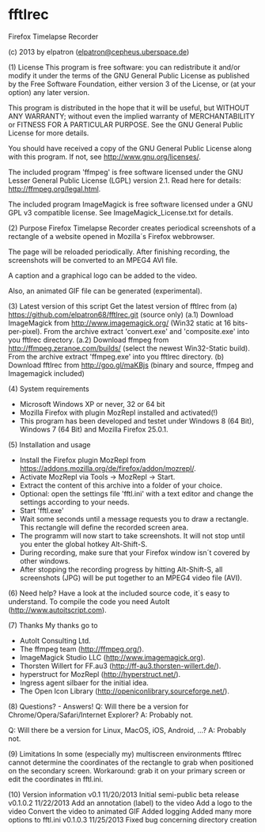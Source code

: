 ﻿fftlrec
=======

Firefox Timelapse Recorder

(c) 2013 by elpatron (elpatron@cepheus.uberspace.de)


(1) License
This program is free software: you can redistribute it and/or modify
it under the terms of the GNU General Public License as published by
the Free Software Foundation, either version 3 of the License, or
(at your option) any later version.

This program is distributed in the hope that it will be useful,
but WITHOUT ANY WARRANTY; without even the implied warranty of
MERCHANTABILITY or FITNESS FOR A PARTICULAR PURPOSE.  See the
GNU General Public License for more details.

You should have received a copy of the GNU General Public License
along with this program.  If not, see <http://www.gnu.org/licenses/>.

The included program 'ffmpeg' is free software licensed under the
GNU Lesser General Public License (LGPL) version 2.1. Read here
for details: http://ffmpeg.org/legal.html.

The included program ImageMagick is free software licensed under a
GNU GPL v3 compatible license. See ImageMagick_License.txt for details.

(2) Purpose
Firefox Timelapse Recorder creates periodical screenshots of a
rectangle of a website opened in Mozilla´s Firefox webbrowser.

The page will be reloaded periodically. After finishing recording,
the screenshots will be converted to an MPEG4 AVI file.

A caption and a graphical logo can be added to the video.

Also, an animated GIF file can be generated (experimental).

(3) Latest version of this script
Get the latest version of fftlrec from
    (a) https://github.com/elpatron68/fftlrec.git (source only)
        (a.1) Download ImageMagick from http://www.imagemagick.org/
              (Win32 static at 16 bits-per-pixel).
              From the archive extract 'convert.exe' and
              'composite.exe' into you fftlrec directory.
        (a.2) Download ffmpeg from http://ffmpeg.zeranoe.com/builds/
              (select the newest Win32-Static build).
              From the archive extract 'ffmpeg.exe' into you fftlrec
              directory.
    (b) Download fftlrec from http://goo.gl/maKBjs (binary and
        source, ffmpeg and Imagemagick included)

(4) System requirements
 - Microsoft Windows XP or never, 32 or 64 bit
 - Mozilla Firefox with plugin MozRepl installed and activated(!)
 - This program has been developed and testet under Windows 8 (64 Bit),
   Windows 7 (64 Bit) and Mozilla Firefox 25.0.1.

(5) Installation and usage
- Install the Firefox plugin MozRepl from
  https://addons.mozilla.org/de/firefox/addon/mozrepl/.
- Activate MozRepl via Tools -> MozRepl -> Start.
- Extract the content of this archive into a folder of your choice.
- Optional: open the settings file 'fftl.ini' with a text editor and
  change the settings according to your needs.
- Start 'fftl.exe'
- Wait some seconds until a message requests you to draw a rectangle.
  This rectangle will define the recorded screen area.
- The programm will now start to take screenshots. It will not stop
  until you enter the global hotkey Alt-Shift-S.
- During recording, make sure that your Firefox window isn´t covered
  by other windows.
- After stopping the recording progress by hitting Alt-Shift-S, all
  screenshots (JPG) will be put together to an MPEG4 video file (AVI).

(6) Need help?
Have a look at the included source code, it´s easy to understand.
To compile the code you need AutoIt (http://www.autoitscript.com).

(7) Thanks
My thanks go to
- AutoIt Consulting Ltd.
- The ffmpeg team (http://ffmpeg.org/).
- ImageMagick Studio LLC (http://www.imagemagick.org).
- Thorsten Willert for FF.au3 (http://ff-au3.thorsten-willert.de/).
- hyperstruct for MozRepl (http://hyperstruct.net/).
- Ingress agent silbaer for the initial idea.
- The Open Icon Library (http://openiconlibrary.sourceforge.net/).

(8) Questions? - Answers!
Q: Will there be a version for Chrome/Opera/Safari/Internet Explorer?
A: Probably not.

Q: Will there be a version for Linux, MacOS, iOS, Android, ...?
A: Probably not.

(9) Limitations
In some (especially my) multiscreen environments fftlrec cannot
determine the coordinates of the rectangle to grab when positioned
on the secondary screen. Workaround: grab it on your primary screen
or edit the coordinates in fftl.ini.

(10) Version information
v0.1        11/20/2013  Initial semi-public beta release
v0.1.0.2    11/22/2013  Add an annotation (label) to the video
                        Add a logo to the video
                        Convert the video to animated GIF
                        Added logging
                        Added many more options to fftl.ini
v0.1.0.3    11/25/2013  Fixed bug concerning directory creation


